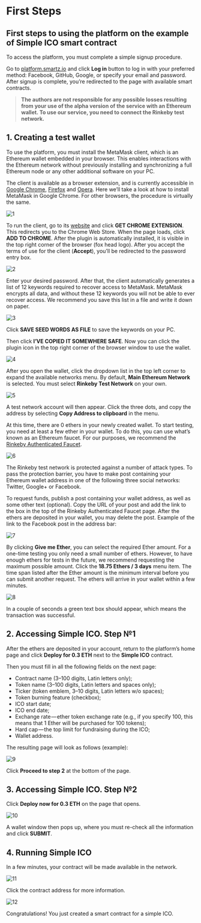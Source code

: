 # First Steps
## First steps to using the platform on the example of Simple ICO smart contract

To access the platform, you must complete a simple signup procedure.

Go to [platform.smartz.io](https://platform.smartz.io/) and click **Log in** button to log in with your preferred method: Facebook, GitHub, Google, or specify your email and password. After signup is complete, you’re redirected to the page with available smart contracts.

> **The authors are not responsible for any possible losses resulting from your use of the alpha version of the service with an Ethereum wallet. To use our service, you need to connect the Rinkeby test network.**

## 1. Creating a test wallet

To use the platform, you must install the MetaMask client, which is an Ethereum wallet embedded in your browser. This enables interactions with the Ethereum network without previously installing and synchronizing a full Ethereum node or any other additional software on your PC.

The client is available as a browser extension, and is currently accessible in [Google Chrome](https://chrome.google.com/webstore/detail/nkbihfbeogaeaoehlefnkodbefgpgknn), [Firefox](https://addons.mozilla.org/en-US/firefox/addon/ether-metamask/) and [Opera](https://addons.opera.com/en/extensions/details/metamask/). Here we’ll take a look at how to install MetaMask in Google Chrome. For other browsers, the procedure is virtually the same.

![1](/i/md/contract-deploy/1.png "1")

To run the client, go to its [website](https://metamask.io/) and click **GET CHROME EXTENSION**. This redirects you to the Chrome Web Store. When the page loads, click **ADD TO CHROME**. After the plugin is automatically installed, it is visible in the top right corner of the browser (fox head logo). After you accept the terms of use for the client (**Accept**), you’ll be redirected to the password entry box.

![2](/i/md/contract-deploy/2.png "2")

Enter your desired password. After that, the client automatically generates a list of 12 keywords required to recover access to MetaMask. MetaMask encrypts all data, and without these 12 keywords you will not be able to ever recover access. We recommend you save this list in a file and write it down on paper.

![3](/i/md/contract-deploy/3.png "3")

Click **SAVE SEED WORDS AS FILE** to save the keywords on your PC.

Then click **I’VE COPIED IT SOMEWHERE SAFE**. Now you can click the plugin icon in the top right corner of the browser window to use the wallet.

![4](/i/md/contract-deploy/4.png "4")

After you open the wallet, click the dropdown list in the top left corner to expand the available networks menu. By default, **Main Ethereum Network** is selected. You must select **Rinkeby Test Network** on your own.

![5](/i/md/contract-deploy/5.png "5")

A test network account will then appear. Click the three dots, and copy the address by selecting **Copy Address to clipboard** in the menu.

At this time, there are 0 ethers in your newly created wallet. To start testing, you need at least a few ether in your wallet. To do this, you can use what’s known as an Ethereum faucet. For our purposes, we recommend the [Rinkeby Authenticated Faucet](https://faucet.rinkeby.io/).

![6](/i/md/contract-deploy/6.png "6")

The Rinkeby test network is protected against a number of attack types. To pass the protection barrier, you have to make post containing your Ethereum wallet address in one of the following three social networks: Twitter, Google+ or Facebook.

To request funds, publish a post containing your wallet address, as well as some other text (optional). Copy the URL of your post and add the link to the box in the top of the Rinkeby Authenticated Faucet page. After the ethers are deposited in your wallet, you may delete the post. Example of the link to the Facebook post in the address bar:

![7](/i/md/contract-deploy/7.png "7")

By clicking **Give me Ether**, you can select the required Ether amount. For a one-time testing you only need a small number of ethers. However, to have enough ethers for tests in the future, we recommend requesting the maximum possible amount. Click the **18.75 Ethers / 3 days** menu item. The time span listed after the Ether amount is the minimum interval before you can submit another request. The ethers will arrive in your wallet within a few minutes.

![8](/i/md/contract-deploy/8.png "8")

In a couple of seconds a green text box should appear, which means the transaction was successful.

## 2. Accessing Simple ICO. Step №1

After the ethers are deposited in your account, return to the platform’s home page and click **Deploy for 0.3 ETH** next to the **Simple ICO** contract.

Then you must fill in all the following fields on the next page:

* Contract name (3–100 digits, Latin letters only);
* Token name (3–100 digits, Latin letters and spaces only);
* Ticker (token emblem, 3–10 digits, Latin letters w/o spaces);
* Token burning feature (checkbox);
* ICO start date;
* ICO end date;
* Exchange rate — ether token exchange rate (e.g., if you specify 100, this means that 1 Ether will be purchased for 100 tokens);
* Hard cap — the top limit for fundraising during the ICO;
* Wallet address.

The resulting page will look as follows (example):

![9](/i/md/contract-deploy/9.png "9")

Click **Proceed to step 2** at the bottom of the page.

## 3. Accessing Simple ICO. Step №2

Click **Deploy now for 0.3 ETH** on the page that opens.

![10](/i/md/contract-deploy/10.png "10")

A wallet window then pops up, where you must re-check all the information and click **SUBMIT**.

## 4. Running Simple ICO

In a few minutes, your contract will be made available in the network.

![11](/i/md/contract-deploy/11.png "11")

Click the contract address for more information.

![12](/i/md/contract-deploy/12.png "12")

Congratulations! You just created a smart contract for a simple ICO.
